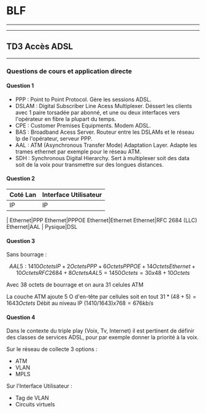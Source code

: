 # BLF

---
---

## TD3 Accès ADSL

---

### Questions de cours et application directe

#### Question 1

* PPP : Point to Point Protocol. Gère les sessions ADSL.
* DSLAM : Digital Subscriber Line Acess Multiplexer. Déssert les clients avec 1 paire torsadée par abonné, et une ou deux interfaces vers l'opérateur en fibre la plupart du temps.
* CPE : Customer Premises Equipments. Modem ADSL.
* BAS : Broadband Acess Server. Routeur entre les DSLAMs et le réseau Ip de l'opérateur, serveur PPP.
* AAL : ATM (Asynchronous Transfer Mode) Adaptation Layer. Adapte les trames ethernet par exemple pour le réseau ATM.
* SDH : Synchronous Digital Hierarchy. Sert à multiplexer soit des data soit de la voix pour transmettre sur des longues distances.

#### Question 2

Coté Lan|Interface Utilisateur
--|--
IP|IP
|
Ethernet|PPP
Ethernet|PPPOE
Ethernet|Ethernet
Ethernet|RFC 2684 (LLC)
Ethernet|AAL
|
Pysique|DSL

#### Question 3

Sans bourrage :

$$
AAL5 : 1410 Octets IP + 2 Octets PPP + 6 Octets PPPOE + 14 Octets Ethernet + 10 Octets RFC 2684 + 8 Octets AAL5 = 1450 Octets = 30 x 48 + 10 Octets
$$

Avec 38 octets de bourrage et on aura 31 celules ATM

La couche ATM ajoute 5 O d'en-tête par cellules soit en tout
$31 * (48+5) = 1643 Octets$
Débit au niveau IP $(1410/1643) x 768 =  676 kb/s$

#### Question 4

Dans le contexte du triple play (Voix, Tv, Internet) il est pertinent de définir des classes de services ADSL, pour par exemple donner la priorité à la voix.

Sur le réseau de collecte 3 options :
* ATM
* VLAN
* MPLS

Sur l'Interface Utilisateur :
* Tag de VLAN
* Circuits virtuels
<!--stackedit_data:
eyJoaXN0b3J5IjpbLTEzNjQ0NzkzNDddfQ==
-->